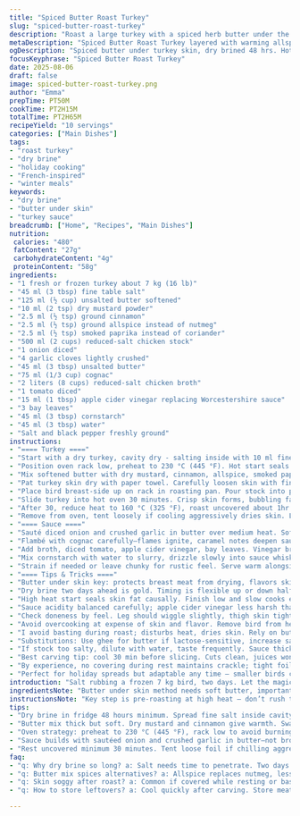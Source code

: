 ```yaml
---
title: "Spiced Butter Roast Turkey"
slug: "spiced-butter-roast-turkey"
description: "Roast a large turkey with a spiced herb butter under the skin. Salt the bird thoroughly two days ahead to dry brine and infuse flavor while thawing if frozen. Use cinnamon, nutmeg swapped for allspice, coriander replaced by smoked paprika in the butter mix. Roast high initially for crisp skin, then lower heat to finish gently. Sauce built from browned onion, garlic, tomato, reduced chicken broth brightened by apple cider vinegar instead of Worcestershire, finished with cognac and thickened with cornstarch slurry. Rest the bird uncovered for crisp skin retention. Learn to spot doneness by texture and color, not just time. Practical tips on butter distribution, skin handling, and sauce adjustments included."
metaDescription: "Spiced Butter Roast Turkey layered with warming allspice, smoked paprika under skin. Dry-salted 2 days. Roast high then low. Sauce brightened with cider vinegar, cognac finish."
ogDescription: "Spiced butter under turkey skin, dry brined 48 hrs. Hot oven start, slow roast finish. Sauce simmered with cognac, cider vinegar. Rest uncovered for crackling skin."
focusKeyphrase: "Spiced Butter Roast Turkey"
date: 2025-08-06
draft: false
image: spiced-butter-roast-turkey.png
author: "Emma"
prepTime: PT50M
cookTime: PT2H15M
totalTime: PT2H65M
recipeYield: "10 servings"
categories: ["Main Dishes"]
tags:
- "roast turkey"
- "dry brine"
- "holiday cooking"
- "French-inspired"
- "winter meals"
keywords:
- "dry brine"
- "butter under skin"
- "turkey sauce"
breadcrumb: ["Home", "Recipes", "Main Dishes"]
nutrition: 
 calories: "480"
 fatContent: "27g"
 carbohydrateContent: "4g"
 proteinContent: "58g"
ingredients:
- "1 fresh or frozen turkey about 7 kg (16 lb)"
- "45 ml (3 tbsp) fine table salt"
- "125 ml (½ cup) unsalted butter softened"
- "10 ml (2 tsp) dry mustard powder"
- "2.5 ml (½ tsp) ground cinnamon"
- "2.5 ml (½ tsp) ground allspice instead of nutmeg"
- "2.5 ml (½ tsp) smoked paprika instead of coriander"
- "500 ml (2 cups) reduced-salt chicken stock"
- "1 onion diced"
- "4 garlic cloves lightly crushed"
- "45 ml (3 tbsp) unsalted butter"
- "75 ml (1/3 cup) cognac"
- "2 liters (8 cups) reduced-salt chicken broth"
- "1 tomato diced"
- "15 ml (1 tbsp) apple cider vinegar replacing Worcestershire sauce"
- "3 bay leaves"
- "45 ml (3 tbsp) cornstarch"
- "45 ml (3 tbsp) water"
- "Salt and black pepper freshly ground"
instructions:
- "==== Turkey ===="
- "Start with a dry turkey, cavity dry - salting inside with 10 ml fine salt. Rub remaining salt on skin, thighs. Cover. Fridge 48 hours. Frozen? The salting thaws it naturally, flavor seeps in. Skin tightens, less water. Keeps bird juicy but skin crisp later. I’ve tried brining, but salt only, yields better roast."
- "Position oven rack low, preheat to 230 °C (445 °F). Hot start seals skin fast, renders fat early, sounds start—sizzle, pop."
- "Mix softened butter with dry mustard, cinnamon, allspice, smoked paprika. Not nutmeg here; allspice adds deeper warmth, smoked paprika a hint of smoke. Tweak spices if you want heat or earthiness — try chipotle for bold."
- "Pat turkey skin dry with paper towel. Carefully loosen skin with fingers from breast and thighs — no tears. Use spoon back for stubborn spots. Spread butter mix evenly beneath skin. This trick renders the skin flavorful, fat bastes meat directly. Saves basting later."
- "Place bird breast-side up on rack in roasting pan. Pour stock into pan bottom—it creates moisture barrier preventing drippings from burning. Doesn't drown the skin."
- "Slide turkey into hot oven 30 minutes. Crisp skin forms, bubbling fat, rich aroma fills kitchen."
- "After 30, reduce heat to 160 °C (325 °F), roast uncovered about 1hr 40 min more, use instant thermometer to check inner thigh 79 °C (175 °F). I prefer slightly less temp inside to avoid dryness but let rest time finish cooking. Skin should crackle when poked but not burn. Juices run clear."
- "Remove from oven, tent loosely if cooling aggressively dries skin. Let rest 30 minutes uncovered. Rest is vital to redistribute juices—cutting now steals it all."
- "==== Sauce ===="
- "Sauté diced onion and crushed garlic in butter over medium heat. Softening until golden, aroma ramps up. Avoid browning too dark."
- "Flambé with cognac carefully—flames ignite, caramel notes deepen sauce. No cognac? Use dry white wine or apple juice for sweetness."
- "Add broth, diced tomato, apple cider vinegar, bay leaves. Vinegar brightens acidity, balances sweetness. Simmer, reduce by half—watch for rich sauce bubbling, thickening, deep color."
- "Mix cornstarch with water to slurry, drizzle slowly into sauce whisking constantly to avoid lumps. Simmer 1 min solidifies body. Add salt and pepper to taste."
- "Strain if needed or leave chunky for rustic feel. Serve warm alongside turkey slices, pour over or dip."
- "==== Tips & Tricks ===="
- "Butter under skin key: protects breast meat from drying, flavors skin from inside out. Be gentle peeling skin; tears cause butter loss."
- "Dry brine two days ahead is gold. Timing is flexible up or down half day but not less than 24 hours; saliva breaks down protein, makes crust crisp. Frozen bird? Salt while thawing, saves time and ensures depth."
- "High heat start seals skin fat causally. Finish low and slow cooks evenly. Don’t cover with foil while cooking—traps steam, soggy skin. Rest uncovered."
- "Sauce acidity balanced carefully; apple cider vinegar less harsh than Worcestershire, works better if you want tang subtle but real. Tomato adds umami."
- "Check doneness by feel. Leg should wiggle slightly, thigh skin tight but pliable, juices clear. Thermometer is backup, not sole judge."
- "Avoid overcooking at expense of skin and flavor. Remove bird from heat slightly shy of target, use residual heat to finalize."
- "I avoid basting during roast; disturbs heat, dries skin. Rely on butter, pan juices, humidity from broth in roasting pan bottom."
- "Substitutions: Use ghee for butter if lactose-sensitive, increase salt a touch as ghee less salty. No cognac — try apple brandy or omit, replace volume with broth."
- "If stock too salty, dilute with water, taste frequently. Sauce thickens quickly — remove from heat once thickened to prevent glue."
- "Best carving tip: cool 30 min before slicing. Cuts clean, juices won’t spill everywhere. Skin stays crisp."
- "By experience, no covering during rest maintains crackle; tight foil creates steam and sogginess."
- "Perfect for holiday spreads but adaptable any time — smaller birds cook shorter, apply same techniques."
introduction: "Salt rubbing a frozen 7 kg bird, two days. Let the magic happen. Skin pulled gently; butter laced with warming spices, smoked paprika surprise. Oven blasts heat, searing fat crisps golden, smells intense. Heat down, slow cooking hums, filled kitchen with deep roast aromas. Sauce bubbles, rich with cognac and tang of apple cider vinegar in tomato broth, thickened just right, glossy sheen. Resting turkey skin crackles softly, juices settle. Carving shows moist, aromatic meat with crusty, spiced skin. Turkey done right, no fluff, just honest careful layering of flavors with all the kitchen stories thrown in. Learned patience and texture, not just temperature, win the day here."
ingredientsNote: "Butter under skin method needs soft butter, important. Spice swaps give warmer, smoky depth not present in standard nutmeg or coriander. Salt quantity bumped up slightly for thicker bird, essential for moisture migration to the surface. Use fine salt for even distribution and absorption. Chopped tomato adds body and umami, balancing vinegar’s sharpness. Worcestershire replaced with apple cider vinegar to brighten without fishy taste. Reduced salt chicken broth preferred—avoid salty pan drippings ruining butter layer. Don’t skimp on bay leaves—herbal aroma layers. If dairy-free needed, swap butter for ghee or refined coconut oil but expect skin texture difference. Use fresh garlic for punch, not powdered. Simple cornstarch slurry thickens sauce cleanly; arrowroot works but thickens immediately, be careful. Grayson technique allows crisp skin retention during rest; resist foil temptation no matter how tempting."
instructionsNote: "Key step is pre-roasting at high heat – don’t rush this. Skin should bubble, turn golden, render fat visibly. Followed by roasting done low and slow keeps meat tender. Butter under skin prevents drying, creates flavor barrier, reduces need to baste (which risks soggy skin). Rest uncovered post-oven to keep skin crisp; foil causes condensation spoiling texture. Sauce technique—sauté onions gently, avoid burning. Deglaze with cognac carefully: flames indicate alcohol burnt off, avoids bitter taste. Vinegar adds sparkle; reduce to half volume, watch closely not to burn sauce. Add cornstarch slurry slowly whisking for lump-free thickening. Sauce should coat back of spoon, glossy, not gluey. Use real cues: smell, surface bubbles, leg wiggle to judge turkey — don’t rely solely on timed cooking. The recipe encourages flexible timing based on kitchen signals. Carving rested meat slices cleanly, no juice rushing out; rest is crucial. This method saved me from past dry turkey disasters."
tips:
- "Dry brine in fridge 48 hours minimum. Spread fine salt inside cavity and under skin gently. Frozen bird? Salt while thawing—flavor seeps as ice melts. No soaking in water or heavy brine that softens skin. Pat skin dry before butter rub. Moisture kills crispness."
- "Butter mix thick but soft. Dry mustard and cinnamon give warmth. Swap nutmeg for allspice adds deeper notes. Smoked paprika replaces coriander, brings subtle smokiness without overpowering. If heat wanted, chipotle powder optional. Spread under skin evenly—fingers and spoon back useful. No tears or butter leaks."
- "Oven strategy: preheat to 230 °C (445 °F), rack low to avoid burning bottom. Hot blast seals skin, renders fat, makes skin bubble sounding sizzle and pop. After 30 min reduce to 160 °C (325 °F). Roast slow till thermometer hits 79 °C (175 °F) inner thigh. Let residual heat finish cook. Juices run clear, leg wiggles slightly."
- "Sauce builds with sautéed onion and crushed garlic in butter—not browned to dark. Add cognac and ignite carefully, caramelizes notes. Replace cognac with dry wine or apple juice if needed. Vinegar brightens acidity, balances sweetness, no fishiness from Worcestershire here. Reduce broth, tomato chunks add body. Slurry cornstarch slowly whisked till thick but not gluey."
- "Rest uncovered minimum 30 minutes. Tent loose foil if chilling aggressively but best no cover. Skin stays crisp, crackles when poked. Juices redistribute, no pooling when sliced. Avoid basting during roast—dry skin risk. Use pan juices and butter under skin fat bastes meat gently. Carve cold for clean slices and less juice loss."
faq:
- "q: Why dry brine so long? a: Salt needs time to penetrate. Two days best for deep flavor. Short brining surfaces salt only. Frozen bird? Do while thawing; salt melts with ice, good absorption. Avoid wet brine—kills skin crispness."
- "q: Butter mix spices alternatives? a: Allspice replaces nutmeg, less sharp, warmer. Coriander swapped for smoked paprika adds subtle smoke notes. Want heat? Add chipotle. No mustard? Use Dijon powder carefully. Butter softness crucial for spreading under skin, not runny."
- "q: Skin soggy after roast? a: Common if covered while resting or basting too much. Keep uncovered to dry skin surface. No foil tight around bird. High initial heat seals fat, slow roast keeps meat tender. Avoid steaming in pan too much; use just enough broth to protect drippings, not drown skin."
- "q: How to store leftovers? a: Cool quickly after carving. Store meat slices and skin separate if possible—skin soggy if mixed with juices. Wrap tight or airtight containers. Consume within 3 days. Sauce thickens in fridge; reheat gently with splash water or broth to loosen. Freeze if long term but lose crispness."

---
```

